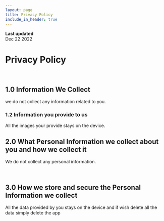 ```yaml
---
layout: page
title: Privacy Policy
include_in_header: true
---
```


**Last updated**  
Dec 22 2022

# Privacy Policy
<br>

## 1.0 Information We Collect
we do not collect any information related to you.


### 1.2 Information you provide to us 
All the images your provide stays on the device.
<br>

## 2.0 What Personal Information we collect about you and how we collect it
We do not collect any personal information.

<br>

## 3.0 How we store and secure the Personal Information we collect
All the data provided by you stays on the device and if wish delete all the data simply delete the app